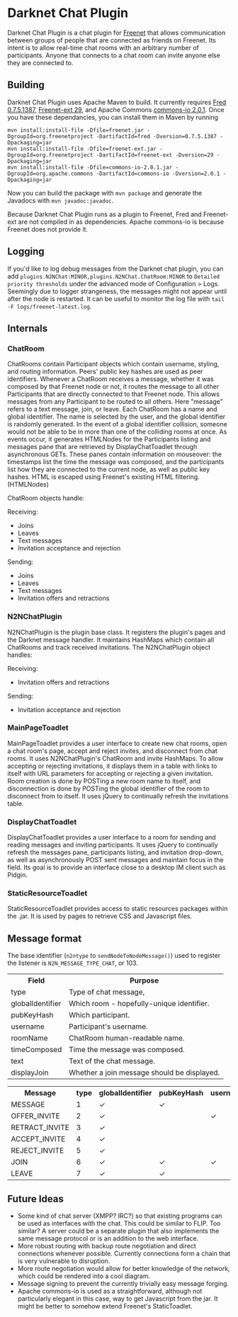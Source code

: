 # Darknet Chat Plugin

Darknet Chat Plugin is a chat plugin for [Freenet](http://www.freenetproject.org) that allows communication between
groups of people that are connected as friends on Freenet. Its intent is to allow real-time chat rooms with an arbitrary
number of participants. Anyone that connects to a chat room can invite anyone else they are connected to.

## Building

Darknet Chat Plugin uses Apache Maven to build. It currently requires
[Fred 0.7.5.1387](http://downloads.freenetproject.org/alpha/freenet-build01387.jar),
[Freenet-ext 29](http://downloads.freenetproject.org/alpha/freenet-ext.jar), and Apache Commons
[commons-io 2.0.1](http://commons.apache.org/io/download_io.cgi). Once you have these dependancies, you can install
 them in Maven by running

    mvn install:install-file -Dfile=freenet.jar -DgroupId=org.freenetproject -DartifactId=fred -Dversion=0.7.5.1387 -Dpackaging=jar
    mvn install:install-file -Dfile=freenet-ext.jar -DgroupId=org.freenetproject -DartifactId=freenet-ext -Dversion=29 -Dpackaging=jar
    mvn install:install-file -Dfile=commons-io-2.0.1.jar -DgroupId=org.apache.commons -DartifactId=commons-io -Dversion=2.0.1 -Dpackaging=jar

Now you can build the package with ``mvn package`` and generate the Javadocs with ``mvn javadoc:javadoc``.

Because Darknet Chat Plugin runs as a plugin to Freenet, Fred and Freenet-ext are not compiled in as dependencies. Apache
commons-io is because Freenet does not provide it.

## Logging

If you'd like to log debug messages from the Darknet chat plugin, you can add
``plugins.N2NChat:MINOR,plugins.N2NChat.ChatRoom:MINOR`` to ``Detailed priority thresholds`` under the advanced mode of
Configuration > Logs. Seemingly due to logger strangeness, the messages might not appear until after the node is
restarted. It can be useful to monitor the log file with ``tail -F logs/freenet-latest.log``.

## Internals

### ChatRoom

ChatRooms contain Participant objects which contain username, styling, and routing information. Peers' public key hashes
are used as peer identifiers. Whenever a ChatRoom receives a message, whether it was composed by that Freenet node or
not, it routes the message to all other Participants that are directly connected to that Freenet node. This allows
messages from any Participant to be routed to all others. Here "message" refers to a text message, join, or leave. Each
ChatRoom has a name and global identifier. The name is selected by the user, and the global identifier is randomly
generated. In the event of a global identifier collision, someone would not be able to be in more than one of the
colliding rooms at once. As events occur, it generates HTMLNodes for the Participants listing and messages pane that are
retrieved by DisplayChatToadlet through asynchronous GETs. These panes contain information on mouseover: the timestamps
list the time the message was composed, and the participants list how they are connected to the current node, as well as
public key hashes. HTML is escaped using Freenet's existing HTML filtering. (HTMLNodes)

ChatRoom objects handle:

Receiving:

- Joins
- Leaves
- Text messages
- Invitation acceptance and rejection

Sending:

- Joins
- Leaves
- Text messages
- Invitation offers and retractions


### N2NChatPlugin

N2NChatPlugin is the plugin base class. It registers the plugin's pages and the Darknet message handler. It
maintains HashMaps which contain all ChatRooms and track received invitations.
The N2NChatPlugin object handles:

Receiving:

- Invitation offers and retractions

Sending:

- Invitation acceptance and rejection

### MainPageToadlet

MainPageToadlet provides a user interface to create new chat rooms, open a chat room's page, accept and reject invites,
and disconnect from chat rooms. It uses N2NChatPlugin's ChatRoom and invite HashMaps. To allow accepting or rejecting
invitations, it displays them in a table with links to itself with URL parameters for accepting or rejecting a given
invitation. Room creation is done by POSTing a new room name to itself, and disconnection is done by POSTing the global
identifier of the room to disconnect from to itself. It uses jQuery to continually refresh the invitations table.

### DisplayChatToadlet

DisplayChatToadlet provides a user interface to a room for sending and reading messages and inviting participants. It
uses jQuery to continually refresh the messages pane, participants listing, and invitation drop-down, as well as
asynchronously POST sent messages and maintain focus in the field. Its goal is to provide an interface close to a
desktop IM client such as Pidgin.

### StaticResourceToadlet

StaticResourceToadlet provides access to static resources packages within the .jar. It is used by pages to retrieve CSS
and Javascript files.

## Message format

The base identifier (``n2ntype`` to ``sendNodeToNodeMessage()``) used to register the listener is
``N2N_MESSAGE_TYPE_CHAT``, or 103.

<table>
  <tr>
    <th>Field</th><th>Purpose</th>
  </tr>
  <tr>
    <td>type</td><td>Type of chat message,</td>
  </tr>
  <tr>
    <td>globalIdentifier</td><td>Which room - hopefully-unique identifier.</td>
  </tr>
  <tr>
    <td>pubKeyHash</td><td>Which participant.</td>
  </tr>
  <tr>
    <td>username</td><td>Participant's username.</td>
  </tr>
  <tr>
    <td>roomName</td><td>ChatRoom human-readable name.</td>
  </tr>
  <tr>
    <td>timeComposed</td><td>Time the message was composed.</td>
  </tr>
  <tr>
    <td>text</td><td>Text of the chat message.</td>
  </tr>
  <tr>
    <td>displayJoin</td><td>Whether a join message should be displayed.</td>
  </tr>
</table>

<table>
  <tr>
    <th>Message</th><th>type</th><th>globalIdentifier</th><th>pubKeyHash</th><th>username</th><th>roomName</th><th>timeComposed</th><th>text</th><th>displayJoin</th>
  </tr>
  <tr>
    <td>MESSAGE</td><td>1</td><td>✓</td><td>✓</td><td></td><td></td><td>✓</td><td>✓</td><td></td>
  </tr>
  <tr>
    <td>OFFER_INVITE</td><td>2</td><td>✓</td><td></td><td>✓</td><td>✓</td><td></td><td></td><td></td>
  </tr>
  <tr>
    <td>RETRACT_INVITE</td><td>3</td><td>✓</td><td></td><td></td><td></td><td></td><td></td><td></td>
  </tr>
  <tr>
    <td>ACCEPT_INVITE</td><td>4</td><td>✓</td><td></td><td></td><td></td><td></td><td></td><td></td>
  </tr>
  <tr>
    <td>REJECT_INVITE</td><td>5</td><td>✓</td><td></td><td></td><td></td><td></td><td></td><td></td>
  </tr>
  <tr>
    <td>JOIN</td><td>6</td><td>✓</td><td>✓</td><td>✓</td><td></td><td></td><td></td><td>✓</td>
  </tr>
  <tr>
    <td>LEAVE</td><td>7</td><td>✓</td><td>✓</td><td></td><td></td><td></td><td></td><td></td>
  </tr>
</table>


## Future Ideas

- Some kind of chat server (XMPP? IRC?) so that existing programs can be used as interfaces with the chat.
  This could be similar to FLIP. Too similar? A server could be a separate plugin that also implements the same
  message protocol or is an addition to the web interface.
- More robust routing with backup route negotiation and direct connections whenever possible. Currently connections
form a chain that is very vulnerable to disruption.
- More route negotiation would allow for better knowledge of the network, which could be rendered into a cool diagram.
- Message signing to prevent the currently trivially easy message forging.
- Apache commons-io is used as a straightforward, although not particularly elegant in this case, way to get Javascript
  from the jar. It might be better to somehow extend Freenet's StaticToadlet.
